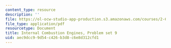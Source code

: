 ```yaml
---
content_type: resource
description: ''
file: https://ol-ocw-studio-app-production.s3.amazonaws.com/courses/2-61-internal-combustion-engines-spring-2017/aec9dcc99d54c426b3d8c6e8d312cfd1_MIT2_61S17_ps9.pdf
file_type: application/pdf
resourcetype: Document
title: Internal Combustion Engines, Problem set 9
uid: aec9dcc9-9d54-c426-b3d8-c6e8d312cfd1
---
```

